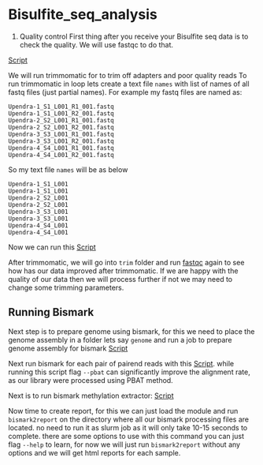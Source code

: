 # Bisulfite_seq_analysis

1. Quality control
First thing after you receive your Bisulfite seq data is to check the quality.
We will use fastqc to do that.

[Script](fastqc.sl)

We will run trimmomatic for to trim off adapters and poor quality reads
To run trimmomatic in loop lets create a text file `names` with list of names of all fastq files (just partial names).
For example my fastq files are named as:
```
Upendra-1_S1_L001_R1_001.fastq
Upendra-1_S1_L001_R2_001.fastq
Upendra-2_S2_L001_R1_001.fastq
Upendra-2_S2_L001_R2_001.fastq
Upendra-3_S3_L001_R1_001.fastq
Upendra-3_S3_L001_R2_001.fastq
Upendra-4_S4_L001_R1_001.fastq
Upendra-4_S4_L001_R2_001.fastq
```
So my text file `names` will be as below
```
Upendra-1_S1_L001
Upendra-1_S1_L001
Upendra-2_S2_L001
Upendra-2_S2_L001
Upendra-3_S3_L001
Upendra-3_S3_L001
Upendra-4_S4_L001
Upendra-4_S4_L001
```

Now we can run this [Script](trimmomatic.sl)

After trimmomatic, we will go into `trim` folder and run [fastqc](fastqc.sl) again to see how has our data improved after trimmomatic.
If we are happy with the quality of our data then we will process further if not we may need to change some trimming parameters.

## Running Bismark

Next step is to prepare genome using bismark, for this we need to place the genome assembly in a folder lets say `genome`
and run a job to prepare genome assembly for bismark
[Script](bismark_1.sl)

Next run bismark for each pair of pairend reads with this [Script](bismark_2.sl). while running this script flag `--pbat` can significantly improve the alignment rate, as our library were processed using PBAT method.

Next is to run bismark methylation extractor: [Script](bismark_3.sl)

Now time to create report, for this we can just load the module and run `bismark2report` on the directory where all our bismark processing files are located. no need to run it as slurm job as it will only take 10-15 seconds to complete. there are some options to use with this command you can just flag `--help` to learn, for now we will just run `bismark2report` without any options and we will get html reports for each sample.
